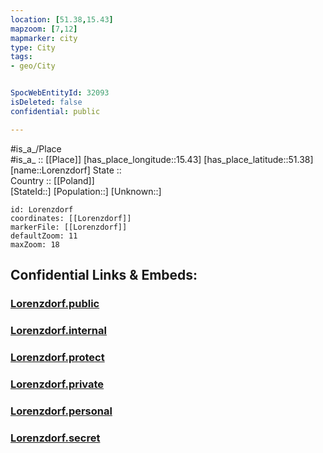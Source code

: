 ```yaml
---
location: [51.38,15.43] 
mapzoom: [7,12] 
mapmarker: city 
type: City
tags:
- geo/City


SpocWebEntityId: 32093
isDeleted: false
confidential: public

---
```

#is_a_/Place  
#is_a_ :: [[Place]] 
[has_place_longitude::15.43] 
[has_place_latitude::51.38] 
[name::Lorenzdorf] 
State ::  
Country :: [[Poland]]  
[StateId::] 
[Population::] 
[Unknown::] 


```leaflet
id: Lorenzdorf
coordinates: [[Lorenzdorf]] 
markerFile: [[Lorenzdorf]] 
defaultZoom: 11 
maxZoom: 18
```


## Confidential Links & Embeds: 

### [Lorenzdorf.public](/_public/\Earth\Continent\Europe\Europe~East\Poland\Provinces~Poland\Lower_Silesian\CityLorenzdorf.public.md) 

### [Lorenzdorf.internal](/_internal/\Earth\Continent\Europe\Europe~East\Poland\Provinces~Poland\Lower_Silesian\CityLorenzdorf.internal.md) 

### [Lorenzdorf.protect](/_protect/\Earth\Continent\Europe\Europe~East\Poland\Provinces~Poland\Lower_Silesian\CityLorenzdorf.protect.md) 

### [Lorenzdorf.private](/_private/\Earth\Continent\Europe\Europe~East\Poland\Provinces~Poland\Lower_Silesian\CityLorenzdorf.private.md) 

### [Lorenzdorf.personal](/_personal/\Earth\Continent\Europe\Europe~East\Poland\Provinces~Poland\Lower_Silesian\CityLorenzdorf.personal.md) 

### [Lorenzdorf.secret](/_secret/\Earth\Continent\Europe\Europe~East\Poland\Provinces~Poland\Lower_Silesian\CityLorenzdorf.secret.md)

